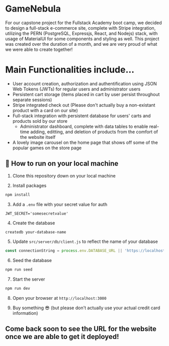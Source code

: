 #  GameNebula

For our capstone project for the Fullstack Academy boot camp, we decided to design a full-stack e-commerce site, complete with Stripe integration, utilizing the PERN (PostgreSQL, Expressjs, React, and Nodejs) stack, with usage of MaterialUI for some components and styling as well. This project was created over the duration of a month, and we are very proud of what we were able to create together!

# Main Functionalities include...

- User account creation, authorization and authentification using JSON Web Tokens (JWTs) for regular users and administrator users
- Persistent cart storage (items placed in cart by user persist throughout separate sessions)
- Stripe integrated check out (Please don't actually buy a non-existant product with a card on our site)
- Full-stack integration with persistent database for users' carts and products sold by our store
  - Administrator dashboard, complete with data tables to enable real-time adding, editting, and deletion of products from the comfort of the website itself
- A lovely image carousel on the home page that shows off some of the popular games on the store page

##  🏁 How to run on your local machine

1. Clone this repository down on your local machine 

2. Install packages

```bash
npm install
```

3. Add a `.env` file with your secret value for auth
```
JWT_SECRET='somesecretvalue'
```

4. Create the database

```bash
createdb your-database-name
```

5. Update `src/server/db/client.js` to reflect the name of your database

```js
const connectionString = process.env.DATABASE_URL || 'https://localhost:5432/your-database-name';
```

6. Seed the database
```bash
npm run seed
```

7. Start the server
```bash
npm run dev
```

8. Open your browser at `http://localhost:3000`

9. Buy something 😎 (but please don't actually use your actual credit card information)

## Come back soon to see the URL for the website once we are able to get it deployed! 
